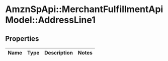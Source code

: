 # AmznSpApi::MerchantFulfillmentApiModel::AddressLine1

## Properties
Name | Type | Description | Notes
------------ | ------------- | ------------- | -------------

